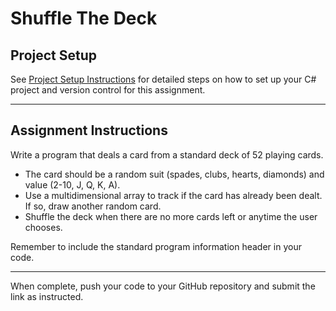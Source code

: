 # Shuffle The Deck

## Project Setup

See [Project Setup Instructions](./ProjectSetup.md) for detailed steps on how to set up your C# project and version control for this assignment.

---

## Assignment Instructions

Write a program that deals a card from a standard deck of 52 playing cards.

- The card should be a random suit (spades, clubs, hearts, diamonds) and value (2-10, J, Q, K, A).
- Use a multidimensional array to track if the card has already been dealt. If so, draw another random card.
- Shuffle the deck when there are no more cards left or anytime the user chooses.

Remember to include the standard program information header in your code.

---

When complete, push your code to your GitHub repository and submit the link as instructed.
